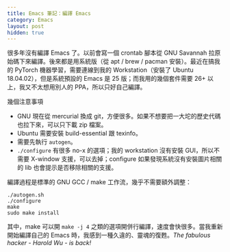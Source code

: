 ```yaml
---
title: Emacs 筆記：編譯 Emacs
category: Emacs
layout: post
hidden: true
---
```

很多年沒有編譯 Emacs 了。以前會寫一個 crontab 腳本從 GNU Savannah 拉原始碼下來編譯。後來都是用系統版（從 apt / brew / pacman 安裝）。最近在搞我的 PyTorch 機器學習，需要連線到我的 Workstation（安裝了 Ubuntu 18.04.02），但是系統預設的 Emacs 是 25 版；而我用的幾個套件需要 26+ 以上，我又不太想用別人的 PPA，所以只好自己編譯。

幾個注意事項

- GNU 現在從 mercurial 換成 git，方便很多。如果不想要把一大坨的歷史代碼也拉下來，可以只下載 zip 檔案。
- Ubuntu 需要安裝 build-essential 跟 texinfo。
- 需要先執行 ``autogen``。
- `./configure` 有很多 no-x 的選項；我的 workstation 沒有安裝 GUI，所以不需要 X-window 支援，可以去掉；configure 如果發現系統沒有安裝圖片相關的 lib 也會提示是否移除相關的支援。

編譯過程是標準的 GNU GCC / make 工作流，幾乎不需要額外調整：

``` Shell
./autogen.sh
./configure
make
sudo make install
```

其中，make 可以開 ``make -j 4`` 之類的選項開併行編譯，速度會快很多。當我重新開始編譯自己的 Emacs 時，我感到一種久違的、靈魂的復甦。*The fabulous hacker -  Harold Wu - is back!*
